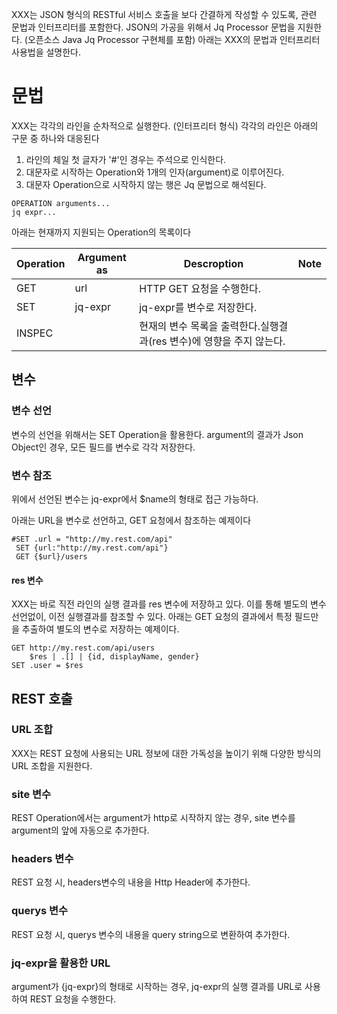 XXX는 JSON 형식의 RESTful 서비스 호출을 보다 간결하게 작성할 수 있도록, 관련 문법과 인터프리터를 포함한다.
JSON의 가공을 위해서 Jq Processor 문법을 지원한다. (오픈소스 Java Jq Processor 구현체를 포함)
아래는 XXX의 문법과 인터프리터 사용법을 설명한다.

# 문법
XXX는 각각의 라인을 순차적으로 실행한다. (인터프리터 형식)
각각의 라인은 아래의 구문 중 하나와 대응된다
1. 라인의 체일 첫 글자가 '#'인 경우는 주석으로 인식한다.
2. 대문자로 시작하는 Operation와 1개의 인자(argument)로 이루어진다.
3. 대문자 Operation으로 시작하지 않는 행은 Jq 문법으로 해석된다.

```
OPERATION arguments...
jq expr...
```

아래는 현재까지 지원되는 Operation의 목록이다

| Operation | Argument as | Descroption | Note |
| - | -- | --- | ---- |
| GET | url | HTTP GET 요청을 수행한다. | |
| SET | jq-expr | jq-expr를 변수로 저장한다. | |
| INSPEC | | 현재의 변수 목록을 출력한다.실행결과(res 변수)에 영향을 주지 않는다. | |


## 변수
### 변수 선언
변수의 선언을 위해서는 SET Operation을 활용한다. argument의 결과가 Json Object인 경우, 모든 필드를 변수로 각각 저장한다.
### 변수 참조
위에서 선언된 변수는 jq-expr에서 $name의 형태로 접근 가능하다.

아래는 URL을 변수로 선언하고, GET 요청에서 참조하는 예제이다

    #SET .url = "http://my.rest.com/api"
     SET {url:"http://my.rest.com/api"}
     GET {$url}/users

#### res 변수
XXX는 바로 직전 라인의 실행 결과를 res 변수에 저장하고 있다. 이를 통해 별도의 변수 선언없이, 이전 실행결과를 참조할 수 있다.
아래는 GET 요청의 결과에서 특정 필드만을 추출하여 별도의 변수로 저장하는 예제이다.

    GET http://my.rest.com/api/users
        $res | .[] | {id, displayName, gender}
    SET .user = $res



## REST 호출
### URL 조합
XXX는 REST 요청에 사용되는 URL 정보에 대한 가독성을 높이기 위해 다양한 방식의 URL 조합을 지원한다.

### site 변수
REST Operation에서는 argument가 http로 시작하지 않는 경우, site 변수를 argument의 앞에 자동으로 추가한다.

### headers 변수
REST 요청 시, headers변수의 내용을 Http Header에 추가한다.

### querys 변수
REST 요청 시, querys 변수의 내용을 query string으로 변환하여 추가한다.

### jq-expr을 활용한 URL
argument가 {jq-expr}의 형태로 시작하는 경우, jq-expr의 실행 결과를 URL로 사용하여 REST 요청을 수행한다.
